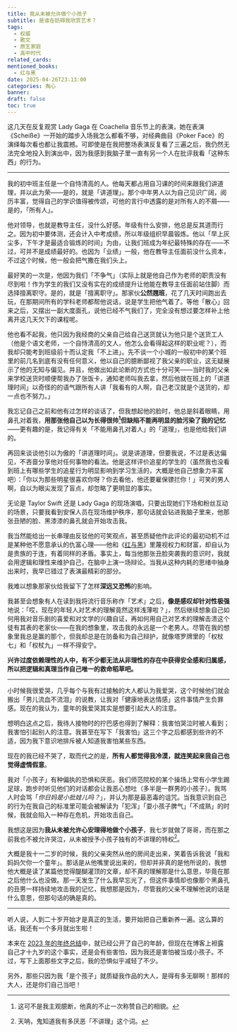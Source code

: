 ```yaml
---
title: 我从未被允许做个小孩子
subtitle: 是谁在妨碍我欣赏艺术？
tags:
  - 权威
  - 散文
  - 原生家庭
  - 高中时代
related_cards: 
mentioned_books:
  - 红与黑
date: 2025-04-26T23:13:00
categories: 掏心
banner: 
draft: false
toc: true
---
```


这几天在反复观赏 Lady Gaga 在 Coachella 音乐节上的表演，她在表演《Scheiße》一开始的踏步入场我怎么都看不够，对经典曲目《Poker Face》的演绎每次看也都让我震撼。可即使是在我把整场表演反复看了三遍之后，我仍然无法完全地投入到演出中，因为我感到我脑子里一直有另一个人在批评我看「这种东西」的行为。<!--more-->

---

我的初中班主任是一个自恃清高的人。他每天都占用自习课的时间来跟我们讲道理，并以此为荣——是的，就是「讲道理」。那个中年男人以为自己见识广阔，阅历丰富，觉得自己的学识值得被传颂，可他的言行中透露的是对所有人的不屑——是的，「所有人」。

他对领导，也就是教导主任，没什么好感。年级有什么安排，他总是反其道而行之。因为初中要体测，还会计入中考成绩，所以年级组织早晨锻炼。他以「早上灰尘多，下午才是最适合锻炼的时间」为由，让我们班成为年纪最特殊的存在——不过，可并不是成绩最好的。也因为「业绩」一般，他在教导主任面前没什么资本，不过这个时候，他一般会把气撒在我们头上。

最好笑的一次是，他因为我们「不争气」（实际上就是他自己作为老师的职责没有尽到啦！作为学生的我们又没有实在的成绩提升让他能在教导主任面前站住脚）而选择擅离职守。是的，就是「擅离职守」。那家伙**公然翘班**，花了几天时间跑出去玩，在那期间所有的学科老师都帮他说话，说是学生把他气着了。等他「散心」回来之后，又摆出一副大度面孔，说他已经不气我们了，完全没有想过要怎样补上他离开这几天欠下的课程呢。

他也看不起我，他只因为我经商的父亲自己给自己送货就认为他只是个送货工人（他是个语文老师，一个自恃清高的文人，他怎么会看得起这样的职业呢？），而我却只能考到班级前十而认定我「不上进」。先不谈一个小城的一般初中的某个班里的前几名到底有没有任何意义，他以自己的臆断鄙视了我父亲的职业，这无疑展示了他的无知与偏见。并且，他做出如此论断的方式也十分可笑——当时我的父亲来学校送货时顺便帮我办了张饭卡，通知老师叫我去拿，然后他就在班上的「讲道理时间」以奇怪的的语气跟所有人讲「我看有的人啊，自己老汉就是个送货的，却一点也不努力。」

我忘记自己之前和他有过怎样的谈话了，但我想起他的脸时，他总是斜着眼睛，用鼻孔对着我，**用那张他自己以为长得很帅[^1]但缺陷不能再明显的脸污染了我的记忆**——更有趣的是，我记得有关「不能用鼻孔对着人」的「道理」，也是他给我们讲的。

再回来谈谈他引以为傲的「讲道理时间」。说是讲道理，但要我说，不过是表达偏见，不吝啬分享他对任何事物的看法。他是这样评价追星的学生的（虽然我也没看到班上有哪些学生的追星行为明显影响到学习生活的，大概是他自己想象力丰富吧）：「你以为那些明星很喜欢你呀？你去看他，他还要雇保镖拦你！」可笑的男人啊，自以为眼尖发现了盲点，却忽略了更明显的事实。

无论是 Taylor Swift 还是 Lady Gaga 的现场演唱，只要出现她们下场和粉丝互动的场景，只要我看到安保人员在现场维护秩序，那句话就会钻进我脑子里来，他那张丑陋的脸、黑漆漆的鼻孔就会开始攻击我。

我当然能给出一长串理由反驳他的可笑观点，甚至质疑他作此评论的最初动机不过是某种他不愿意承认的仇富心理——他和《[红与黑](/library/2025/红与黑/)》里蔑视权力和财富，却自认为是贵族的于连，有着同样的矛盾。事实上，每当他那张丑脸突袭我的意识时，我就会用逻辑和理性来维护自己，在脑中上演一场辩论。当我从这种内耗的思绪中抽身出来时，我早已错过了表演最精彩的部分。

我难以想象那家伙给我留下了怎样**深远又恐怖**的影响。

我甚至会想象有人在读到我将流行音乐称作「艺术」之后，**像是感叹却针对性极强**地说：「哎，现在的年轻人对艺术的理解竟然这样浅薄啦？」，然后继续想象自己如何用我对音乐剧的喜爱和对文学的兴趣自证，再如何用自己对艺术的理解击溃这个徒有其表的老家伙——在我的想象里，攻击我的永远是一个老男人。尽管在我的想象里我总是赢的那个，但我却总是在防备和为自己辩护，就像塔罗牌里的「权杖七」和「权杖九」一样不得安宁。

**兴许过度依赖理性的人中，有不少都无法从非理性的存在中获得安全感和归属感，所以把逻辑和真理当作自己唯一的救命稻草吧。**

---

小时候我很爱哭，几乎每个与我有过接触的大人都认为我爱哭，这个时候他们就会搬出「男儿流血不流泪」的说教，让我对「健康地表达情感」这件事情产生负罪感。现在的我认为，童年的我爱哭其实是想要引起大人的注意。

想明白这点之后，我待人接物时的拧巴感也得到了解释：我害怕哭泣时被人看到；我害怕引起别人的注意。我甚至在写下「我害怕」这三个字之后都感到些许的不适，因为我下意识地排斥被人知道我害怕某些东西。

现在的我已经不哭了，取而代之的是，**所有人都觉得我冷漠，就连笑起来我自己也觉得虚情假意**。

我对「小孩子」有种偏执的恐惧和厌恶。我们师范院校的某个操场上常有小学生踢足球，跑步时听见他们的对话都会让我恶心想吐（多半是一群男的小孩子）。我骂人时会骂「*你日妈是小批娃儿吗？*」，并认为那是最恶毒的诅咒。当我意识到自己的行为在我自己的标准里可能会被解读为「犯浑」「耍小孩子脾气」「不成熟」的时候，我就会陷入一种存在危机，开始攻击自己。

我想这是因为**我从未被允许心安理得地做个小孩子**，我七岁就做了哥哥，而在那之前我也不被允许哭泣，从未被授予小孩子独有的不讲理的特权[^2]。

大概是我十一二岁的时候，我的父亲突然从他的房间走出来，笑着告诉我说「我和妈妈欠你一个童年」。那话是从他嘴里说出来的，但却并非真的是他所说的，我想他大概是读了某篇他觉得醍醐灌顶的文章，却不真的理解那是什么意思，毕竟在那之后他什么也没做。那一天发生了什么我早忘光了，但这件事情却也像那个黑鼻孔的丑男一样持续地攻击我的记忆，我想那是因为，尽管我的父亲不理解他说的话是什么意思，但那句话的确是真的。

---

听人说，人到二十岁开始才是真正的生活，要开始把自己重新养一遍。这么算的话，我还有一个多月就出生啦！

本来在 [2023 年的年终总结](/posts/almanac/写在-2024-的开头/)中，就已经公开了自己的年龄，但现在在博客上袒露自己才十九岁的这个事实，还是会有些害怕，因为我还是害怕被当成小孩子。不过，写下上面那些文字之后，我的恐惧似乎减轻了不少。

另外，那些只因为我「是个孩子」就质疑我作品的大人，是得有多无聊啊！那样的大人，还是你们自己当吧！

[^1]: 这可不是我主观臆断，他真的不止一次称赞自己的相貌。
[^2]: 天呐，鬼知道我有多厌恶「不讲理」这个词。
